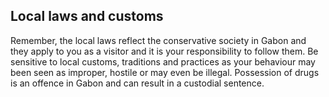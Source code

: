 ## Local laws and customs

Remember, the local laws reflect the conservative society in Gabon and they apply to you as a visitor and it is your responsibility to follow them. Be sensitive to local customs, traditions and practices as your behaviour may been seen as improper, hostile or may even be illegal. Possession of drugs is an offence in Gabon and can result in a custodial sentence.
